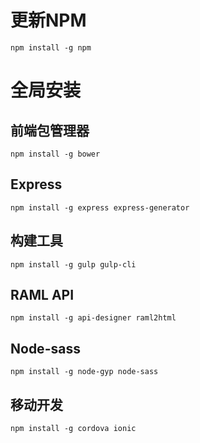
# 更新NPM
`npm install -g npm`

# 全局安装

## 前端包管理器
`npm install -g bower`

## Express
`npm install -g express express-generator`

## 构建工具
`npm install -g gulp gulp-cli`

## RAML API
`npm install -g api-designer raml2html`

## Node-sass
`npm install -g node-gyp node-sass`

## 移动开发
`npm install -g cordova ionic`





